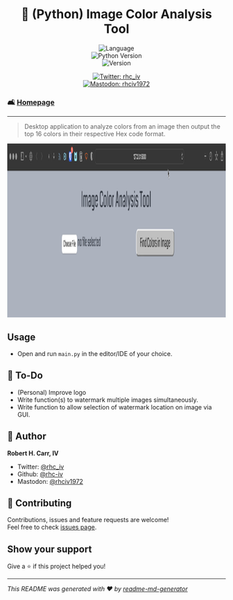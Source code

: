 <h1 align="center">🌆 (Python) Image Color Analysis Tool</h1>
<p align="center">
  <img alt="Language" src="https://img.shields.io/badge/language-python-blue"><br>
  <img alt="Python Version" src="https://img.shields.io/badge/python_version-3.11-yellow" /><br>
  <img alt="Version" src="https://img.shields.io/badge/app_version-1.10-blue.svg?cacheSeconds=2592000" />
  <p align="center">
  <a href="https://twitter.com/rhc_iv" target="_blank">
    <img alt="Twitter: rhc_iv" src="https://img.shields.io/twitter/follow/rhc_iv.svg?style=social" /><br>
  </a>
  <a href="https://mastodon.social/@rhciv1972" target="_blank">
    <img alt="Mastodon: rhciv1972" src="https://img.shields.io/mastodon/follow/109497169591319512?domain=https%3A%2F%2Fmastodon.social&style=social" />
  </a>
  </p>
</p>

### 🛋️ [Homepage](https://github.com/rhc-iv/py-watermark-app)
---
> Desktop application to analyze colors from an image then output the top 16 colors in their respective Hex code format.

<p align="center">
  <img alt="Image Color Analysis App" src="https://github.com/rhc-iv/py-image-color-analysis/blob/main/screenshot01.png?raw=true" width="1200" height="400" />
</p>

## Usage

- Open and run `main.py` in the editor/IDE of your choice.

## 📝 To-Do

- (Personal) Improve logo
- Write function(s) to watermark multiple images simultaneously.
- Write function to allow selection of watermark location on image via GUI.

## 👤 Author

**Robert H. Carr, IV**

* Twitter: [@rhc_iv](https://twitter.com/rhc_iv)
* Github: [@rhc-iv](https://github.com/rhc-iv)
* Mastodon: [@rhciv1972](https://mastodon.social/@rhciv1972)

## 🤝 Contributing

Contributions, issues and feature requests are welcome!<br />Feel free to check [issues page](https://github.com/rhc-iv/py-watermark-app/issues). 

## Show your support

Give a ⭐️ if this project helped you!

***
_This README was generated with ❤️ by [readme-md-generator](https://github.com/kefranabg/readme-md-generator)_
